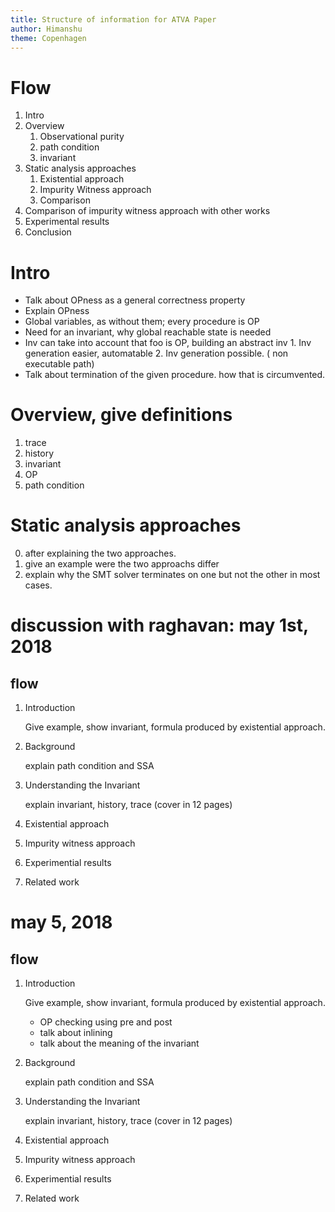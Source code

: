 ```yaml
---
title: Structure of information for ATVA Paper
author: Himanshu
theme: Copenhagen
---
```



# Flow
1. Intro
2. Overview
	1. Observational purity
	2. path condition
	3. invariant
3. Static analysis approaches
   	  1. Existential approach
	  2. Impurity Witness approach
	  3. Comparison
4. Comparison of impurity witness approach with other works
5. Experimental results
6. Conclusion


# Intro
* Talk about OPness as a general correctness property
* Explain OPness
* Global variables, as without them; every procedure is OP
* Need for an invariant, why global reachable state is needed
* Inv can take into account that foo is OP, building an abstract inv
      1. Inv generation easier, automatable
      2. Inv generation possible. ( non executable path)
* Talk about termination of the given procedure. how that is circumvented.


# Overview, give definitions 
1. trace
2. history
3. invariant
4. OP
5. path condition


# Static analysis approaches
0. after explaining the two approaches.
1. give an example were the two approachs differ
2. explain why the SMT solver terminates on one but not the other in most cases.

# discussion with raghavan: may 1st, 2018
## flow
1. Introduction

	Give example, show invariant, formula produced by existential approach.
2. Background

	explain path condition  and SSA
3. Understanding the Invariant

   	explain invariant, history, trace (cover in 12 pages)
4. Existential approach
5. Impurity witness approach
6. Experimential results
7. Related work

# may 5, 2018
## flow
1. Introduction

	Give example, show invariant, formula produced by existential approach.
	* OP checking using pre and post
	* talk about inlining 
	* talk about the meaning of the invariant
		
2. Background

	explain path condition  and SSA
3. Understanding the Invariant

   	explain invariant, history, trace (cover in 12 pages)
4. Existential approach
5. Impurity witness approach
6. Experimential results
7. Related work
